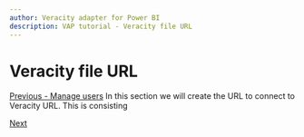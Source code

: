 ```yaml
---
author: Veracity adapter for Power BI
description: VAP tutorial - Veracity file URL
---
```



# Veracity file URL
[Previous - Manage users](3-share-access-to-vap-service-account.md)
In this section we will create the URL to connect to Veracity URL. This is consisting




[Next](5-connect-to-a-veracity-data-source-when-building-a-report.md.md)
